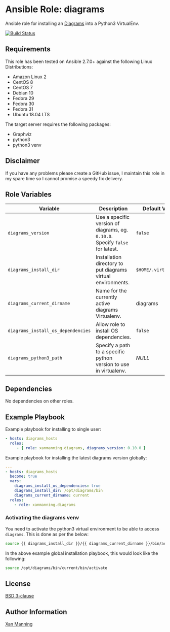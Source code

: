 # Ansible Role: diagrams

Ansible role for installing an [Diagrams](https://diagrams.mingrammer.com/)
into a Python3 VirtualEnv.

[![Build Status](https://www.travis-ci.org/PyratLabs/ansible-role-diagrams.svg?branch=master)](https://www.travis-ci.org/PyratLabs/ansible-role-diagrams)

## Requirements

This role has been tested on Ansible 2.7.0+ against the following Linux Distributions:

  - Amazon Linux 2
  - CentOS 8
  - CentOS 7
  - Debian 10
  - Fedora 29
  - Fedora 30
  - Fedora 31
  - Ubuntu 18.04 LTS

The target server requires the following packages:

  - Graphviz
  - python3
  - python3 venv

## Disclaimer

If you have any problems please create a GitHub issue, I maintain this role in
my spare time so I cannot promise a speedy fix delivery.

## Role Variables


| Variable                           | Description                                                                   | Default Value        |
|------------------------------------|-------------------------------------------------------------------------------|----------------------|
| `diagrams_version`                 | Use a specific version of diagrams, eg. `0.10.0`. Specify `false` for latest. | `false`              |
| `diagrams_install_dir`             | Installation directory to put diagrams virtual environments.                  | `$HOME/.virtualenvs` |
| `diagrams_current_dirname`         | Name for the currently active diagrams Virtualenv.                            | diagrams             |
| `diagrams_install_os_dependencies` | Allow role to install OS dependencies.                                        | `false`              |
| `diagrams_python3_path`            | Specify a path to a specific python version to use in virtualenv.             | _NULL_               |

## Dependencies

No dependencies on other roles.

## Example Playbook

Example playbook for installing to single user:

```yaml
- hosts: diagrams_hosts
  roles:
     - { role: xanmanning.diagrams, diagrams_version: 0.10.0 }
```

Example playbook for installing the latest diagrams version globally:

```yaml
---
- hosts: diagrams_hosts
  become: true
  vars:
    diagrams_install_os_dependencies: true
    diagrams_install_dir: /opt/diagrams/bin
    diagrams_current_dirname: current
  roles:
    - role: xanmanning.diagrams
```

### Activating the diagrams venv

You need to activate the python3 virtual environment to be able to access
`diagrams`. This is done as per the below:

```bash
source {{ diagrams_install_dir }}/{{ diagrams_current_dirname }}/bin/activate
```

In the above example global installation playbook, this would look like the
following:

```bash
source /opt/diagrams/bin/current/bin/activate
```

## License

[BSD 3-clause](LICENSE.txt)

## Author Information

[Xan Manning](https://xanmanning.co.uk/)
